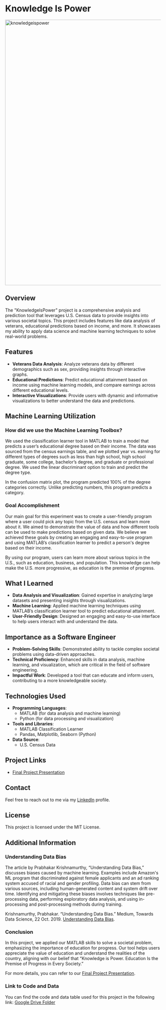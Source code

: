 # Knowledge Is Power

<img width="859" alt="knowledgeispower" src="https://github.com/mar19a/KnowledgeIsPower/assets/84360137/cbe0d0bd-f7d3-409d-b916-aa77abe614c4">

## Overview

The "KnowledgeIsPower" project is a comprehensive analysis and prediction tool that leverages U.S. Census data to provide insights into various societal topics. This project includes features like data analysis of veterans, educational predictions based on income, and more. It showcases my ability to apply data science and machine learning techniques to solve real-world problems.

## Features

- **Veterans Data Analysis**: Analyze veterans data by different demographics such as sex, providing insights through interactive graphs.
- **Educational Predictions**: Predict educational attainment based on income using machine learning models, and compare earnings across different educational levels.
- **Interactive Visualizations**: Provide users with dynamic and informative visualizations to better understand the data and predictions.

## Machine Learning Utilization

### How did we use the Machine Learning Toolbox?

We used the classification learner tool in MATLAB to train a model that predicts a user’s educational degree based on their income. The data was sourced from the census earnings table, and we plotted year vs. earning for different types of degrees such as less than high school, high school graduate, some college, bachelor’s degree, and graduate or professional degree. We used the linear discriminant option to train and predict the degree type.

In the confusion matrix plot, the program predicted 100% of the degree categories correctly. Unlike predicting numbers, this program predicts a category.

### Goal Accomplishment

Our main goal for this experiment was to create a user-friendly program where a user could pick any topic from the U.S. census and learn more about it. We aimed to demonstrate the value of data and how different tools can be used to make predictions based on given data. We believe we achieved these goals by creating an engaging and easy-to-use program and using MATLAB’s classification learner to predict a person's degree based on their income.

By using our program, users can learn more about various topics in the U.S., such as education, business, and population. This knowledge can help make the U.S. more progressive, as education is the premise of progress.

## What I Learned

- **Data Analysis and Visualization**: Gained expertise in analyzing large datasets and presenting insights through visualizations.
- **Machine Learning**: Applied machine learning techniques using MATLAB’s classification learner tool to predict educational attainment.
- **User-Friendly Design**: Designed an engaging and easy-to-use interface to help users interact with and understand the data.

## Importance as a Software Engineer

- **Problem-Solving Skills**: Demonstrated ability to tackle complex societal problems using data-driven approaches.
- **Technical Proficiency**: Enhanced skills in data analysis, machine learning, and visualization, which are critical in the field of software engineering.
- **Impactful Work**: Developed a tool that can educate and inform users, contributing to a more knowledgeable society.

## Technologies Used

- **Programming Languages**:
  - MATLAB (for data analysis and machine learning)
  - Python (for data processing and visualization)
- **Tools and Libraries**:
  - MATLAB Classification Learner
  - Pandas, Matplotlib, Seaborn (Python)
- **Data Source**:
  - U.S. Census Data

## Project Links

- [Final Project Presentation](./FinalProjectPresentation.pdf)

## Contact

Feel free to reach out to me via my [LinkedIn](https://www.linkedin.com/in/marianoa19/) profile.

## License

This project is licensed under the MIT License.

## Additional Information

### Understanding Data Bias

The article by Prabhakar Krishnamurthy, “Understanding Data Bias,” discusses biases caused by machine learning. Examples include Amazon's ML program that discriminated against female applicants and an ad ranking system accused of racial and gender profiling. Data bias can stem from various sources, including human-generated content and system drift over time. Identifying and mitigating these biases involves techniques like pre-processing data, performing exploratory data analysis, and using in-processing and post-processing methods during training.

Krishnamurthy, Prabhakar. “Understanding Data Bias.” Medium, Towards Data Science, 22 Oct. 2019. [Understanding Data Bias](https://towardsdatascience.com/survey-d4f168791e57).

### Conclusion

In this project, we applied our MATLAB skills to solve a societal problem, emphasizing the importance of education for progress. Our tool helps users appreciate the value of education and understand the realities of the country, aligning with our belief that “Knowledge is Power. Education Is the Premise of Progress in Every Society.”

For more details, you can refer to our [Final Project Presentation](./FinalProjectPresentation.pdf).

### Link to Code and Data

You can find the code and data table used for this project in the following link:
[Google Drive Folder](https://drive.google.com/drive/folders/1U0otOWyxyy4shgBXrYLepOuOCQbVjW7B?usp=sharing)
